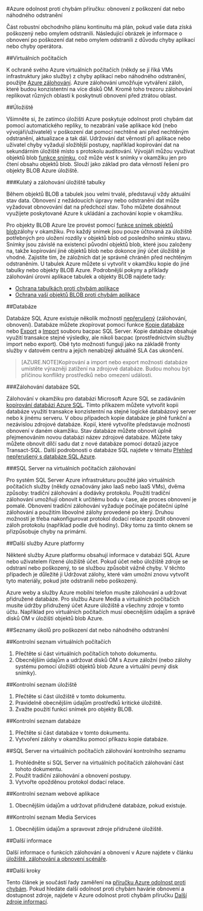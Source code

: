 <properties
   pageTitle="Odolnost proti chybám příručku pro obnovení poškozením dat nebo nechtěným odstraněním | Microsoft Azure"
   description="Článek na vědět, jak obnovit před poškozením dat dat nebo nechtěného odstranění dat do a navrhování pružné s vysokou dostupností odolnost proti chybám aplikací i plánování havárie obnovení"
   services=""
   documentationCenter="na"
   authors="adamglick"
   manager="saladki"
   editor=""/>

<tags
   ms.service="resiliency"
   ms.devlang="na"
   ms.topic="article"
   ms.tgt_pltfrm="na"
   ms.workload="na"
   ms.date="08/18/2016"
   ms.author="aglick"/>

#<a name="azure-resiliency-technical-guidance-recovery-from-data-corruption-or-accidental-deletion"></a>Azure odolnost proti chybám příručku: obnovení z poškození dat nebo náhodného odstranění

Část robustní obchodního plánu kontinuitu má plán, pokud vaše data získá poškozený nebo omylem odstranili. Následující obrázek je informace o obnovení po poškození dat nebo omylem odstranili z důvodu chyby aplikací nebo chyby operátora.

##<a name="virtual-machines"></a>Virtuálních počítačích

K ochraně svého Azure virtuálních počítačích (někdy se jí říká VMs infrastruktury jako služby) z chyby aplikací nebo náhodného odstranění, použijte [Azure zálohování](https://azure.microsoft.com/services/backup/). Azure zálohování umožňuje vytváření záloh, které budou konzistentní na více disků OM. Kromě toho trezoru zálohování replikovat různých oblastí k poskytnutí obnovení před ztrátou oblast.

##<a name="storage"></a>Úložiště

Všimněte si, že zatímco úložišti Azure poskytuje odolnost proti chybám dat pomocí automatického repliky, to nezabrání vaše aplikace kód (nebo vývojáři/uživatelé) v poškození dat pomocí nechtěné ani před nechtěným odstranění, aktualizace a tak dál. Udržování dat věrností při aplikace nebo uživatel chyby vyžadují složitější postupy, například kopírování dat na sekundárním úložiště místo s protokolu auditování. Vývojáři můžou využívat objektů blob [funkce snímku](https://msdn.microsoft.com/library/azure/ee691971.aspx), což může vést k snímky v okamžiku jen pro čtení obsahu objektů blob. Slouží jako základ pro data věrností řešení pro objekty BLOB Azure úložiště.

###<a name="blob-and-table-storage-backup"></a>Kulatý a zálohování úložiště tabulky

Během objektů BLOB a tabulek jsou velmi trvalé, představují vždy aktuální stav data. Obnovení z nežádoucích úpravy nebo odstranění dat může vyžadovat obnovování dat na předchozí stav. Toho můžete dosáhnout využijete poskytované Azure k ukládání a zachování kopie v okamžiku.

Pro objekty BLOB Azure lze provést pomocí [funkce snímek objektů blob](https://msdn.microsoft.com/library/ee691971.aspx)zálohy v okamžiku. Pro každý snímek jsou pouze účtovaná za úložiště potřebných pro uložení rozdíly v objektů blob od posledního snímku stavu. Snímky jsou závislé na existenci původní objektů blob, které jsou založeny na, takže kopírování jiné objektů blob nebo dokonce jiný účet úložiště je vhodné. Zajistíte tím, že záložních dat je správně chráněn před nechtěným odstraněním. U tabulek Azure můžete si vytvořit v okamžiku kopie do jiné tabulky nebo objekty BLOB Azure. Podrobnější pokyny a příklady zálohování úrovni aplikace tabulek a objekty BLOB najdete tady:

  * [Ochrana tabulkách proti chybám aplikace](https://blogs.msdn.microsoft.com/windowsazurestorage/2010/05/03/protecting-your-tables-against-application-errors/)
  * [Ochrana vaší objektů BLOB proti chybám aplikace](https://blogs.msdn.microsoft.com/windowsazurestorage/2010/04/29/protecting-your-blobs-against-application-errors/)

##<a name="database"></a>Databáze

Databáze SQL Azure existuje několik možností [nepřerušený](../sql-database/sql-database-business-continuity.md) (zálohování, obnovení). Databáze můžete zkopírovat pomocí funkce [Kopie databáze](../sql-database/sql-database-copy.md) nebo [Export](../sql-database/sql-database-export.md) a [Import](https://msdn.microsoft.com/library/hh710052.aspx) souboru bacpac SQL Server. Kopie databáze obsahuje využití transakce stejné výsledky, ale nikoli bacpac (prostřednictvím služby import nebo export). Obě tyto možnosti fungují jako na základě fronty služby v datovém centru a jejich nenabízejí aktuálně SLA čas ukončení.

>[AZURE.NOTE]Kopírování a import nebo export možnosti databáze umístěte výrazněji zatížení na zdrojové databáze. Budou mohou být příčinou konflikty prostředků nebo omezení události.

###<a name="sql-database-backup"></a>Zálohování databáze SQL

Zálohování v okamžiku pro databázi Microsoft Azure SQL se zadáváním [kopírování databázi Azure SQL](../sql-database/sql-database-copy.md). Tímto příkazem můžete vytvořit kopii databáze využití transakce konzistentní na stejné logické databázový server nebo k jinému serveru. V obou případech kopie databáze je plně funkční a nezávislou zdrojové databáze. Kopií, které vytvoříte představuje možnosti obnovení v daném okamžiku. Stav databáze můžete obnovit úplně přejmenováním novou databázi název zdrojové databáze. Můžete taky můžete obnovit dílčí sadu dat z nové databáze pomocí dotazů jazyce Transact-SQL. Další podrobnosti o databáze SQL najdete v tématu [Přehled nepřerušený s databáze SQL Azure](../sql-database/sql-database-business-continuity.md).

###<a name="sql-server-on-virtual-machines-backup"></a>SQL Server na virtuálních počítačích zálohování

Pro systém SQL Server Azure infrastrukturu použité jako virtuálních počítačích služby (někdy označovány jako IaaS nebo IaaS VMs), dvěma způsoby: tradiční zálohování a dodávky protokolu. Použití tradiční zálohování umožňují obnovit k určitému bodu v čase, ale proces obnovení je pomalé. Obnovení tradiční zálohování vyžaduje počínaje počáteční úplné zálohování a použitím libovolné zálohy provedené po který. Druhou možností je třeba nakonfigurovat protokol dodací relace zpozdit obnovení záloh protokolu (například podle dvě hodiny). Díky tomu za tímto oknem se přizpůsobuje chyby na primární.

##<a name="other-azure-platform-services"></a>Další služby Azure platformy

Některé služby Azure platformu obsahují informace v databázi SQL Azure nebo uživatelem řízené úložiště účet. Pokud účet nebo úložiště zdroje se odstraní nebo poškozený, to se službou způsobit vážně chyby. V těchto případech je důležité ji Udržovat zálohy, které vám umožní znovu vytvořit tyto materiály, pokud jste odstranili nebo poškozený.

Azure weby a služby Azure mobilní telefon musíte zálohování a udržovat přidružené databáze. Pro službu Azure Media a virtuálních počítačích musíte údržby přidružený účet Azure úložiště a všechny zdroje v tomto účtu. Například pro virtuálních počítačích musí obecnějším údajům a správě disků OM v úložišti objektů blob Azure.

##<a name="checklists-for-data-corruption-or-accidental-deletion"></a>Seznamy úkolů pro poškození dat nebo náhodného odstranění

##<a name="virtual-machines-checklist"></a>Kontrolní seznam virtuálních počítačích

  1. Přečtěte si část virtuálních počítačích tohoto dokumentu.
  2. Obecnějším údajům a udržovat disků OM s Azure záložní (nebo zálohy systému pomocí úložišti objektů blob Azure a virtuální pevný disk snímky).

##<a name="storage-checklist"></a>Kontrolní seznam úložiště

  1. Přečtěte si část úložiště v tomto dokumentu.
  2. Pravidelně obecnějším údajům prostředků kritické úložiště.
  3. Zvažte použití funkci snímek pro objekty BLOB.

##<a name="database-checklist"></a>Kontrolní seznam databáze

  1. Přečtěte si část databáze v tomto dokumentu.
  2. Vytvoření zálohy v okamžiku pomocí příkazu kopie databáze.

##<a name="sql-server-on-virtual-machines-backup-checklist"></a>SQL Server na virtuálních počítačích zálohování kontrolního seznamu

  1. Prohlédněte si SQL Server na virtuálních počítačích zálohování část tohoto dokumentu.
  2. Použít tradiční zálohování a obnovení postupy.
  3. Vytvořte opožděnou protokol dodací relace.

##<a name="web-apps-checklist"></a>Kontrolní seznam webové aplikace

  1. Obecnějším údajům a udržovat přidružené databáze, pokud existuje.

##<a name="media-services-checklist"></a>Kontrolní seznam Media Services

  1. Obecnějším údajům a spravovat zdroje přidružené úložiště.

##<a name="more-information"></a>Další informace

Další informace o funkcích zálohování a obnovení v Azure najdete v článku [úložiště, zálohování a obnovení scénáře](https://azure.microsoft.com/documentation/scenarios/storage-backup-recovery/).

##<a name="next-steps"></a>Další kroky

Tento článek je součástí řady zaměření na [příručku Azure odolnost proti chybám](./resiliency-technical-guidance.md). Pokud hledáte další odolnost proti chybám havárie obnovení a dostupnost zdroje, najdete v Azure odolnost proti chybám příručku [Další zdroje informací](./resiliency-technical-guidance.md#additional-resources).